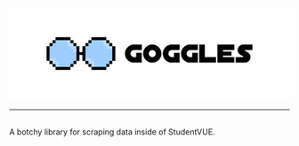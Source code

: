 ![](https://github.com/jun-ro/Goggles/blob/main/readme/GogglesBannerGit.png)
<hr>
<br>
A botchy library for scraping data inside of StudentVUE.
